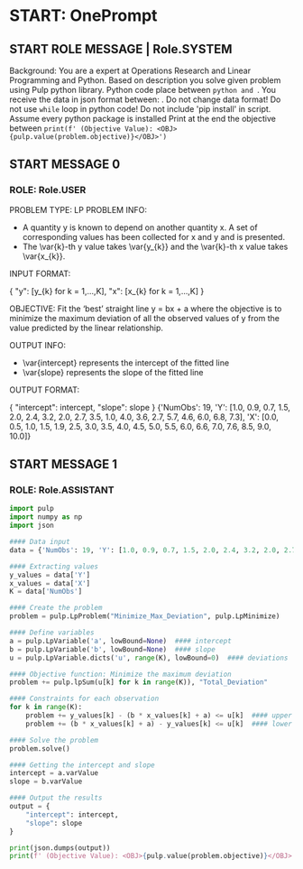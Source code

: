 # START: OnePrompt 
## START ROLE MESSAGE | Role.SYSTEM 
Background: You are a expert at Operations Research and Linear Programming and Python. Based on description you solve given problem using Pulp python library. Python code place between ```python and ```. You receive the data in json format between: <DATA></DATA>. Do not change data format! Do not use `while` loop in python code! Do not include 'pip install' in script. Assume every python package is installed Print at the end the objective between <OBJ></OBJ> `print(f' (Objective Value): <OBJ>{pulp.value(problem.objective)}</OBJ>')`  
## START MESSAGE 0 
### ROLE: Role.USER
<DESCRIPTION>
PROBLEM TYPE: LP
PROBLEM INFO:

- A quantity y is known to depend on another quantity x. A set of corresponding values has been collected for x and y and is presented.
- The \var{k}-th y value takes \var{y_{k}} and the \var{k}-th x value takes \var{x_{k}}.

INPUT FORMAT:

{
    "y": [y_{k} for k = 1,...,K],
    "x": [x_{k} for k = 1,...,K]
}


OBJECTIVE: Fit the ‘best’ straight line y = bx + a where the objective is to minimize the maximum deviation of all the observed values of y from the value predicted by the linear relationship.

OUTPUT INFO:

- \var{intercept} represents the intercept of the fitted line
- \var{slope} represents the slope of the fitted line

OUTPUT FORMAT:

{
    "intercept": intercept,
    "slope": slope
}
</DESCRIPTION>
<DATA>
{'NumObs': 19, 'Y': [1.0, 0.9, 0.7, 1.5, 2.0, 2.4, 3.2, 2.0, 2.7, 3.5, 1.0, 4.0, 3.6, 2.7, 5.7, 4.6, 6.0, 6.8, 7.3], 'X': [0.0, 0.5, 1.0, 1.5, 1.9, 2.5, 3.0, 3.5, 4.0, 4.5, 5.0, 5.5, 6.0, 6.6, 7.0, 7.6, 8.5, 9.0, 10.0]}</DATA>


## START MESSAGE 1 
### ROLE: Role.ASSISTANT
```python
import pulp
import numpy as np
import json

#### Data input
data = {'NumObs': 19, 'Y': [1.0, 0.9, 0.7, 1.5, 2.0, 2.4, 3.2, 2.0, 2.7, 3.5, 1.0, 4.0, 3.6, 2.7, 5.7, 4.6, 6.0, 6.8, 7.3], 'X': [0.0, 0.5, 1.0, 1.5, 1.9, 2.5, 3.0, 3.5, 4.0, 4.5, 5.0, 5.5, 6.0, 6.6, 7.0, 7.6, 8.5, 9.0, 10.0]}

#### Extracting values
y_values = data['Y']
x_values = data['X']
K = data['NumObs']

#### Create the problem
problem = pulp.LpProblem("Minimize_Max_Deviation", pulp.LpMinimize)

#### Define variables
a = pulp.LpVariable('a', lowBound=None)  #### intercept
b = pulp.LpVariable('b', lowBound=None)  #### slope
u = pulp.LpVariable.dicts('u', range(K), lowBound=0)  #### deviations

#### Objective function: Minimize the maximum deviation
problem += pulp.lpSum(u[k] for k in range(K)), "Total_Deviation"

#### Constraints for each observation
for k in range(K):
    problem += y_values[k] - (b * x_values[k] + a) <= u[k]  #### upper deviation
    problem += (b * x_values[k] + a) - y_values[k] <= u[k]  #### lower deviation

#### Solve the problem
problem.solve()

#### Getting the intercept and slope
intercept = a.varValue
slope = b.varValue

#### Output the results
output = {
    "intercept": intercept,
    "slope": slope
}

print(json.dumps(output))
print(f' (Objective Value): <OBJ>{pulp.value(problem.objective)}</OBJ>')
```

